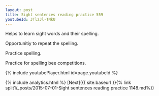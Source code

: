 ```yaml
---
layout: post
title: Sight sentences reading practice 559
youtubeId: JTlzJl-TNkU
---
```

 
 
Helps to learn sight words and their spelling.

Opportunitiy to repeat the spelling. 

Practice spelling. 
 
Practice for spelling bee competitions. 
 
{% include youtubePlayer.html id=page.youtubeId %}
 
 
{% include analytics.html %} 
[Next]({{ site.baseurl }}{% link  split1/_posts/2015-07-01-Sight sentences reading practice 1148.md%})
 
